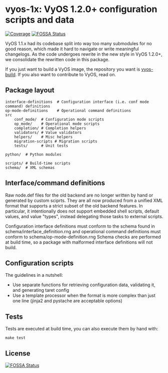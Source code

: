 # vyos-1x: VyOS 1.2.0+ configuration scripts and data

[![Coverage](https://sonarcloud.io/api/project_badges/measure?project=vyos%3Avyos-1x&metric=coverage)](https://sonarcloud.io/component_measures?id=vyos%3Avyos-1x&metric=coverage)
[![FOSSA Status](https://app.fossa.io/api/projects/git%2Bgithub.com%2Fvyos%2Fvyos-1x.svg?type=shield)](https://app.fossa.io/projects/git%2Bgithub.com%2Fvyos%2Fvyos-1x?ref=badge_shield)

VyOS 1.1.x had its codebase split into way too many submodules for no good reason, which made it hard
to navigate or write meaningful changelogs. As the code undergoes rewrite in the new style in VyOS 1.2.0+,
we consolidate the rewritten code in this package.

If you just want to build a VyOS image, the repository you want is [vyos-build](https://github.com/vyos/vyos-build).
If you also want to contribute to VyOS, read on.

## Package layout

```
interface-definitions  # Configuration interface (i.e. conf mode command) definitions
op-mode-definitions    # Operational command definitions
src
    conf_mode/  # Configuration mode scripts
    op_mode/    # Operational mode scripts
    completion/ # Completion helpers
    validators/ # Value validators
    helpers/    # Misc helpers
    migration-scripts # Migration scripts
    tests/      # Unit tests

python/  # Python modules

scripts/ # Build-time scripts
schema/  # XML schemas
```

## Interface/command definitions

Raw node.def files for the old backend are no longer written by hand or generated by custom sciprts.
They are all now produced from a unified XML format that supports a strict subset of the old backend
features. In particular, it intentionally does not support embedded shell scripts, default values,
and value "types", instead delegating those tasks to external scripts.

Configuration interface definitions must conform to the schema found in schema/interface_definition.rng
and operational command definitions must conform to schema/op-mode-definition.rng
Schema checks are performed at build time, so a package with malformed interface definitions will not build.

## Configuration scripts

The guidelines in a nutshell:

* Use separate functions for retrieving configuration data, validating it, and generating taret config
* Use a template processor when the format is more complex than just one line (jinja2 and pystache are acceptable options) 

## Tests

Tests are executed at build time, you can also execute them by hand with:

```
make test
```

## License
[![FOSSA Status](https://app.fossa.io/api/projects/git%2Bgithub.com%2Fvyos%2Fvyos-1x.svg?type=large)](https://app.fossa.io/projects/git%2Bgithub.com%2Fvyos%2Fvyos-1x?ref=badge_large)
